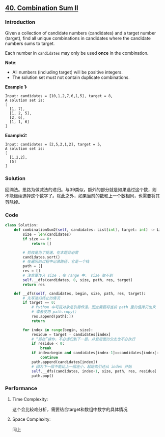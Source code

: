 ## [40. Combination Sum II](https://leetcode-cn.com/problems/combination-sum-ii/)

### Introduction

Given a collection of candidate numbers (candidates) and a target number (target), find all unique combinations in candidates where the candidate numbers sums to target.

Each number in `candidates` may only be used **once** in the combination.

**Note**:

- All numbers (including target) will be positive integers.
- The solution set must not contain duplicate combinations.

**Example 1:**

```
Input: candidates = [10,1,2,7,6,1,5], target = 8,
A solution set is:
[
  [1, 7],
  [1, 2, 5],
  [2, 6],
  [1, 1, 6]
]
```

**Example2:**

```
Input: candidates = [2,5,2,1,2], target = 5,
A solution set is:
[
  [1,2,2],
  [5]
]
```

### Solution

回溯法。思路为做减法的递归。与39类似，额外的部分就是如果选过这个数，则不能继续选择这个数字了。除此之外，如果当前的数和上一个数相同，也需要将其剪除掉。

### Code

```python
class Solution:
    def combinationSum2(self, candidates: List[int], target: int) -> List[List[int]]:
        size = len(candidates)
        if size == 0:
            return []

        # 剪枝是为了提速，在本题非必需
        candidates.sort()
        # 在遍历的过程中记录路径，它是一个栈
        path = []
        res = []
        # 注意要传入 size ，在 range 中， size 取不到
        self.__dfs(candidates, 0, size, path, res, target)
        return res

    def __dfs(self, candidates, begin, size, path, res, target):
        # 先写递归终止的情况
        if target == 0:
            # Python 中可变对象是引用传递，因此需要将当前 path 里的值拷贝出来
            # 或者使用 path.copy()
            res.append(path[:])
            return

        for index in range(begin, size):
            residue = target - candidates[index]
            # “剪枝”操作，不必递归到下一层，并且后面的分支也不必执行
            if residue < 0:
                break
            if index>begin and candidates[index-1]==candidates[index]:
                continue
            path.append(candidates[index])
            # 因为下一层不能比上一层还小，起始索引还从 index 开始
            self.__dfs(candidates, index+1, size, path, res, residue)
            path.pop()
```

### Performance

1. Time Complexity:

   这个会比较难分析，需要结合target和数组中数字的具体情况

2. Space Complexity:

   同上